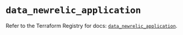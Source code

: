 # `data_newrelic_application`

Refer to the Terraform Registry for docs: [`data_newrelic_application`](https://registry.terraform.io/providers/newrelic/newrelic/3.58.1/docs/data-sources/application).
